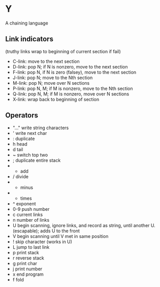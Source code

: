# Y
A chaining language

## Link indicators
(truthy links wrap to beginning of current section if fail)

 * C-link: move to the next section
 * D-link: pop N; if N is nonzero, move to the next section
 * F-link: pop N, if N is zero (falsey), move to the next section
 * J-link: pop N; move to the Nth section
 * M-link: pop N; move over N sections
 * P-link: pop N, M; if M is nonzero, move to the Nth section
 * Q-link: pop N, M; if M is nonzero, move over N sections
 * X-link: wrap back to beginning of section

## Operators

 * "..." write string characters
 * ' write next char
 * : duplicate
 * h head
 * d tail
 * ~ switch top two
 * ; duplicate entire stack
 * + add
 * / divide
 * - minus
 * * times
 * ^ exponent
 * 0-9 push number
 * c current links
 * n number of links
 * U begin scanning, ignore links, and record as string, until another U. (escapable); adds U to the front
 * V begin scanning until V met in same position
 * ! skip character (works in U)
 * L jump to last link
 * p print stack
 * r reverse stack
 * g print char
 * j print number
 * x end program
 * f fold
